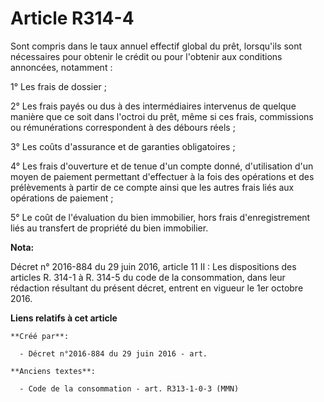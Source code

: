 # Article R314-4

Sont compris dans le taux annuel effectif global du prêt, lorsqu'ils sont nécessaires pour obtenir le crédit ou pour
l'obtenir aux conditions annoncées, notamment :

1° Les frais de dossier ;

2° Les frais payés ou dus à des intermédiaires intervenus de quelque manière que ce soit dans l'octroi du prêt, même si ces
frais, commissions ou rémunérations correspondent à des débours réels ;

3° Les coûts d'assurance et de garanties obligatoires ;

4° Les frais d'ouverture et de tenue d'un compte donné, d'utilisation d'un moyen de paiement permettant d'effectuer à la fois
des opérations et des prélèvements à partir de ce compte ainsi que les autres frais liés aux opérations de paiement ;

5° Le coût de l'évaluation du bien immobilier, hors frais d'enregistrement liés au transfert de propriété du bien immobilier.

**Nota:**

Décret n° 2016-884 du 29 juin 2016, article 11 II : Les dispositions des articles R. 314-1 à R. 314-5 du code de la
consommation, dans leur rédaction résultant du présent décret, entrent en vigueur le 1er octobre 2016.

**Liens relatifs à cet article**

	**Créé par**:

	  - Décret n°2016-884 du 29 juin 2016 - art.

	**Anciens textes**:

	  - Code de la consommation - art. R313-1-0-3 (MMN)
